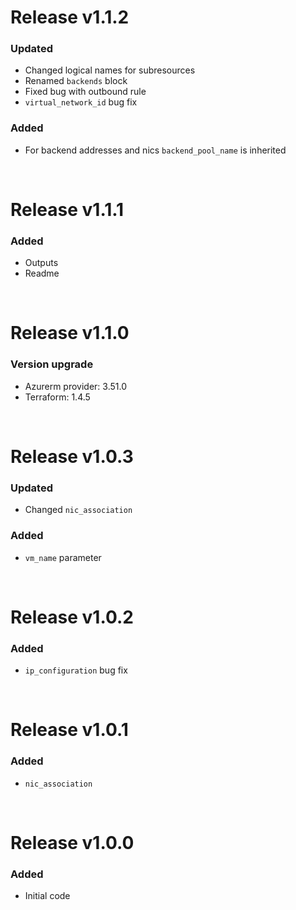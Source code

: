 # Release v1.1.2
### Updated
- Changed logical names for subresources
- Renamed `backends` block
- Fixed bug with outbound rule
- `virtual_network_id` bug fix
### Added
- For backend addresses and nics `backend_pool_name` is inherited

&nbsp;

# Release v1.1.1
### Added
- Outputs
- Readme

&nbsp;

# Release v1.1.0
### Version upgrade
- Azurerm provider: 3.51.0
- Terraform: 1.4.5

&nbsp;

# Release v1.0.3
### Updated
- Changed `nic_association`
### Added
- `vm_name` parameter

&nbsp;

# Release v1.0.2
### Added
- `ip_configuration` bug fix

&nbsp;

# Release v1.0.1
### Added
- `nic_association`

&nbsp;

# Release v1.0.0
### Added
- Initial code